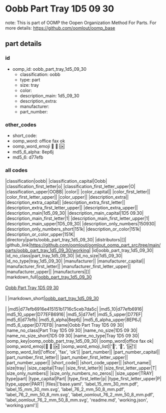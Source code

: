 # Oobb Part Tray 1D5 09 30  

note: This is part of OOMP the Oopen Organization Method For Parts. For more details: https://github.com/oomlout/oomp_base

##  part details





### id
* oomp_id: oobb_part_tray_1d5_09_30
  * classification: oobb
  * type: part
  * size: tray
  * color: 
  * description_main: 1d5_09_30
  * description_extra: 
  * manufacturer: 
  * part_number: 

### other_codes
* short_code: 
* oomp_word: office fax ok
* oomp_word_emoji :office: :fax: :ok:
* md5_6_alpha: 8ep6j
* md5_6: d77efb

### all codes 
|classification|oobb|
|classification_capital|Oobb|
|classification_first_letter|o|
|classification_first_letter_upper|O|
|classification_upper|OOBB|
|color||
|color_capital||
|color_first_letter||
|color_first_letter_upper||
|color_upper||
|description_extra||
|description_extra_capital||
|description_extra_first_letter||
|description_extra_first_letter_upper||
|description_extra_upper||
|description_main|1d5_09_30|
|description_main_capital|1D5 09.30|
|description_main_first_letter|1|
|description_main_first_letter_upper|1|
|description_main_upper|1D5_09_30|
|description_only_numbers|150930|
|description_only_numbers_short|151k|
|description_or_color|151k|
|description_or_color_upper|151K|
|directory|parts/oobb_part_tray_1d5_09_30|
|distributors|[]|
|github_link|https://github.com/oomlout/oomlout_oomp_part_src/tree/main/parts/oobb_part_tray_1d5_09_30/working|
|id|oobb_part_tray_1d5_09_30|
|id_no_class|part_tray_1d5_09_30|
|id_no_size|1d5_09_30|
|id_no_type|tray_1d5_09_30|
|manufacturer||
|manufacturer_capital||
|manufacturer_first_letter||
|manufacturer_first_letter_upper||
|manufacturer_upper||
|manufacturers|[]|
|markdown_full|[oobb_part_tray_1d5_09_30](https://github.com/oomlout/oomlout_oomp_part_src/tree/main/parts/oobb_part_tray_1d5_09_30/working)<br>[](https://github.com/oomlout/oomlout_oomp_part_src/tree/main/parts/oobb_part_tray_1d5_09_30/working)<br>[Oobb Part Tray 1D5 09 30](https://github.com/oomlout/oomlout_oomp_part_src/tree/main/parts/oobb_part_tray_1d5_09_30/working)<br><br>|
|markdown_short|[oobb_part_tray_1d5_09_30](https://github.com/oomlout/oomlout_oomp_part_src/tree/main/parts/oobb_part_tray_1d5_09_30/working)<br><br>|
|md5|d77efb6916e415151b1716c5ceb7da5c|
|md5_10|d77efb6916|
|md5_10_upper|D77EFB6916|
|md5_5|d77ef|
|md5_5_upper|D77EF|
|md5_6|d77efb|
|md5_6_alpha|8ep6j|
|md5_6_alpha_upper|8EP6J|
|md5_6_upper|D77EFB|
|name|Oobb Part Tray 1D5 09 30|
|name_no_class|Part Tray 1D5 09 30|
|name_no_size|1D5 09 30|
|name_no_size_short|1D5 09 30|
|name_no_type|Tray 1D5 09 30|
|oomp_key|oomp_oobb_part_tray_1d5_09_30|
|oomp_word|office fax ok|
|oomp_word_emoji|:office: :fax: :ok:|
|oomp_word_emoji_list|[':office:', ':fax:', ':ok:']|
|oomp_word_list|['office', 'fax', 'ok']|
|part_number||
|part_number_capital||
|part_number_first_letter||
|part_number_first_letter_upper||
|part_number_upper||
|short_code||
|short_code_upper||
|short_name||
|size|tray|
|size_capital|Tray|
|size_first_letter|t|
|size_first_letter_upper|T|
|size_only_numbers||
|size_only_numbers_no_zeros||
|size_upper|TRAY|
|type|part|
|type_capital|Part|
|type_first_letter|p|
|type_first_letter_upper|P|
|type_upper|PART|
|files|['base.yaml', 'label_15_mm_30_mm.pdf', 'label_15_mm_30_mm.svg', 'label_76_2_mm_50_8_mm.pdf', 'label_76_2_mm_50_8_mm.svg', 'label_oomlout_76_2_mm_50_8_mm.pdf', 'label_oomlout_76_2_mm_50_8_mm.svg', 'readme.md', 'working.json', 'working.yaml']|
